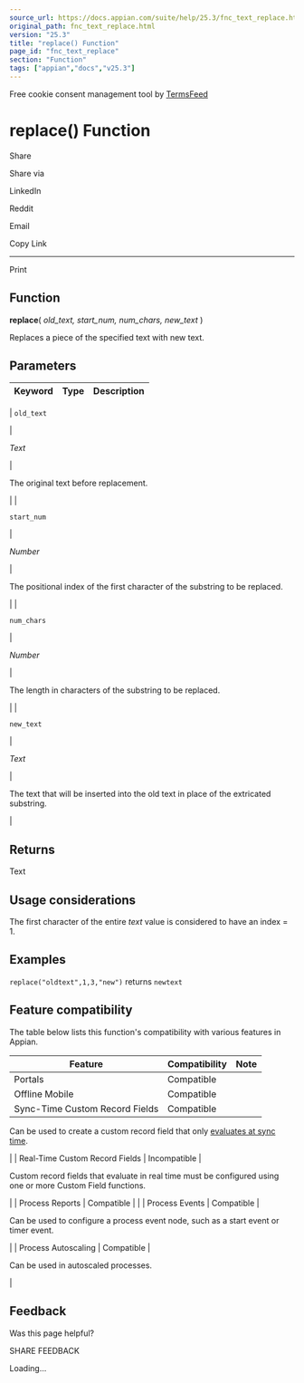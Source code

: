 ```yaml
---
source_url: https://docs.appian.com/suite/help/25.3/fnc_text_replace.html
original_path: fnc_text_replace.html
version: "25.3"
title: "replace() Function"
page_id: "fnc_text_replace"
section: "Function"
tags: ["appian","docs","v25.3"]
---
```



Free cookie consent management tool by [TermsFeed](https://www.termsfeed.com/)

# replace() Function

Share

Share via

LinkedIn

Reddit

Email

Copy Link

* * *

Print

## Function

**replace**( _old\_text, start\_num, num\_chars, new\_text_ )

Replaces a piece of the specified text with new text.

## Parameters

| Keyword | Type | Description |
| --- | --- | --- |
|
`old_text`

 |

_Text_

 |

The original text before replacement.

 |
|

`start_num`

 |

_Number_

 |

The positional index of the first character of the substring to be replaced.

 |
|

`num_chars`

 |

_Number_

 |

The length in characters of the substring to be replaced.

 |
|

`new_text`

 |

_Text_

 |

The text that will be inserted into the old text in place of the extricated substring.

 |

## Returns

Text

## Usage considerations

The first character of the entire _text_ value is considered to have an index = 1.

## Examples

`replace("oldtext",1,3,"new")` returns `newtext`

## Feature compatibility

The table below lists this function's compatibility with various features in Appian.

| Feature | Compatibility | Note |
| --- | --- | --- |
| Portals | Compatible |  |
| Offline Mobile | Compatible |  |
| Sync-Time Custom Record Fields | Compatible |
Can be used to create a custom record field that only [evaluates at sync time](custom-record-fields.html#prodlink-sync-time-evaluations).

 |
| Real-Time Custom Record Fields | Incompatible |

Custom record fields that evaluate in real time must be configured using one or more Custom Field functions.

 |
| Process Reports | Compatible |  |
| Process Events | Compatible |

Can be used to configure a process event node, such as a start event or timer event.

 |
| Process Autoscaling | Compatible |

Can be used in autoscaled processes.

 |

## Feedback

Was this page helpful?

SHARE FEEDBACK

Loading...